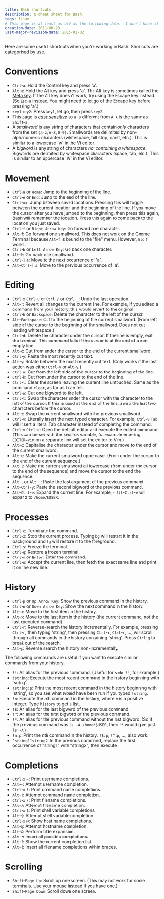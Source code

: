 ```yaml
---
title: Bash shortcuts
description: a cheat sheet for Bash
tags: linux
# This page is at least as old as the following date.  I don't know if I can find the original date on which I began this document.
creation-date: 2011-08-23
last-major-revision-date: 2015-01-02
---
```


Here are some useful shortcuts when you're working in Bash.
Shortcuts are categorised by use.


# Conventions

-  `Ctrl`-`a`:
Hold the Control key and press 'a'.
-  `Alt`-`a`:
Hold the Alt key and press 'a'. The Alt key is sometimes called the [Meta key](http://en.wikipedia.org/wiki/Meta_key). If the Alt key doesn't work, try using the Escape key instead. (So `Esc`-`a` instead. You might need to let go of the Escape key before pressing 'a'.)
- `key1` `key2`: Press `key1`, let go, then press `key2`.
-  This page is [*case sensitive*](http://en.wikipedia.org/wiki/Case_sensitivity) so `a` is different from `A`.
`A` is the same as `Shift`-`a`.
- A *smallword* is any string of characters that contain *only* characters from the set `{a-z,A-Z,0-9}`.
Smallwords are delimited by non-alphanumeric characters (whitespace, full stop, caret, etc.).
This is similar to a lowercase 'w' in the Vi editor.
- A *bigword* is any string of characters *not containing a whitespace*.
Bigwords are delimited by whitespace characters (space, tab, etc.).
This is similar to an uppercase 'W' in the Vi editor.


# Movement

- `Ctrl`-`a` or `Home`:
Jump to the beginning of the line.
- `Ctrl`-`e` or `End`:
Jump to the end of the line.
- `Ctrl`-`xx`:
Jump between saved locations.
Pressing this will toggle between the current location and the beginning of the line. If you move the cursor after you have jumped to the beginning, then press this again, Bash will remember the location. Press this again to come back to the location you just saved.
- `Ctrl`-`f` or `Right Arrow Key`:
Go forward one character.
-  `Alt`-`f`:
Go forward one smallword. This does not work on the Gnome Terminal because `Alt`-`f` is bound to the "file" menu.
However, `Esc` `f` works.
-  `Ctrl`-`b` or `Left Arrow Key`:
Go back one character.
-  `Alt`-`b`:
Go back one smallword.
-  `Ctrl`-`]` `a`:
Move to the next occurrence of 'a'.
-  `Alt`-`Ctrl`-`]` `a`:
Move to the previous occurrence of 'a'.

# Editing

-  `Ctrl`-`x` `Ctrl`-`u` or `Ctrl`-`/` or `Ctrl`-`_`:
Undo the last operation.
-  `Alt`-`r`:
Revert all changes to the current line. For example, if you edited a command from your history, this would revert to the original.
-  `Ctrl`-`h` or `Backspace`:
Delete the character to the left of the cursor.
-  `Alt`-`Backspace`:
Cut to the beginning of the current smallword. (From left side of the cursor to the beginning of the smallword. Does not cut leading whitespace.)
-  `Ctrl`-`d`:
Delete the character under the cursor. If the line is empty, exit the terminal. This command fails if the cursor is at the end of a non-empty line.
-  `Alt`-`d`:
Cut from under the cursor to the end of the current smallword.
-  `Ctrl`-`y`:
Paste the most recently cut text.
-  `Alt`-`y`:
Rotate between the most recently cut text. (Only works if the last action was either `Ctrl`-`y` or `Alt`-`y`.)
-  `Ctrl`-`u`:
Cut from the left side of the cursor to the beginning of the line.
-  `Ctrl`-`k`:
Cut from under the cursor to the end of the line.
-  `Ctrl`-`l`:
Clear the screen leaving the current line untouched.
Same as the command `clear`, as far as I can tell.
-  `Ctrl`-`w`:
Cut one bigword to the left.
-  `Ctrl`-`t`:
Swap the character under the cursor with the character to the left of the cursor. If this is used at the end of the line, swap the last two characters before the cursor.
-  `Alt`-`t`:
Swap the current smallword with the previous smallword.
-  `Ctrl`-`v`:
Literally insert the next typed character. For example, `Ctrl`-`v` `Tab` will insert a literal Tab character instead of completing the command.
-  `Ctrl`-`x` `Ctrl`-`e`:
Open the default editor and execute the edited command. (This can be set with the `$EDITOR` variable, for example entering `EDITOR=vim` on a separate line will set the editor to Vim.)
-  `Alt`-`c`:
Capitalise the character under the cursor and move to the end of the current smallword.
-  `Alt`-`u`:
Make the current smallword uppercase. (From under the cursor to the end of the current sequence.)
-  `Alt`-`l`:
Make the current smallword all lowercase (from under the cursor to the end of the sequence) and move the cursor to the end the sequence.
-  `Alt`-`.` or `Alt`-`_`:
Paste the last argument of the previous command.
-  `Alt`-`Ctrl`-`y`:
Paste the second bigword of the previous command.
-  `Alt`-`Ctrl`-`e`:
Expand the current line. For example, `~` `Alt`-`Ctrl`-`e` will expand to `/home/$USER`.

# Processes

-  `Ctrl`-`c`:
Terminate the command.
-  `Ctrl`-`z`:
Stop the current process. Typing `bg` will restart it in the background and `fg` will restore it to the foreground.
-  `Ctrl`-`s`:
Freeze the terminal.
-  `Ctrl`-`q`:
Restore a frozen terminal.
-  `Ctrl`-`m` or `Enter`:
Enter the command.
-  `Ctrl`-`o`:
Accept the current line, then fetch the exact same line and print it on the new line.

# History

-  `Ctrl`-`p` or `Up Arrow Key`:
Show the previous command in the history.
-  `Ctrl`-`n` or `Down Arrow Key`:
Show the next command in the history.
-  `Alt`-`<`:
Move to the first item in the history.
-  `Alt`-`>`:
Move to the last item in the history (the current command, not the last executed command).
-  `Ctrl`-`r`:
Reverse-search the history incrementally.
For example, pressing `Ctrl`-`r`, then typing 'string', then pressing `Ctrl`-`r`, `Ctrl`-`r`, ..., will scroll through all commands in the history containing 'string'.
Press `Ctrl`-`g` to break out of the search.
-  `Alt`-`p`:
Reverse search the history non-incrementally.


The following commands are useful if you want to execute similar commands from your history.

- `!!`: An alias for the previous command. (Useful for `sudo !!`, for example.)
- `!string`: Execute the most recent command in the history beginning with 'string'.
- `!string:p`: Print the most recent command in the history beginning with 'string', so you see what *would* have been run if you typed `!string`.
- `!n`: Execute the *n*th command in the history, where *n* is a positive integer. Type `history` to get a list.
- `!$`: An alias for the last bigword of the previous command.
- `!^`: An alias for the first bigword of the previous command.
- `!*`: An alias for the previous command without the last bigword. (So if the previous command was `ls -A /home/$USER`, then `!*` would give just `ls -A`.)
- `!n:p`: Print the *n*th command in the history. `!$:p`, `!^:p`, ..., also work.
- `^string1^string2`: In the previous command, replace the first occurrence of "string1" with "string2", then execute.


# Completions

-  `Ctrl`-`x` `~`:
Print username completions.
-  `Alt`-`~`:
Attempt username completion.
-  `Ctrl`-`x` `!`:
Print command name completions.
-  `Alt`-`!`:
Attempt command name completion.
-  `Ctrl`-`x` `/`:
Print filename completions.
-  `Alt`-`/`:
Attempt filename completion.
-  `Ctrl`-`x` `$`:
Print shell variable completions.
-  `Alt`-`$`:
Attempt shell variable completion.
-  `Ctrl`-`x` `@`:
Show host name completions.
-  `Alt`-`@`:
Attempt hostname completion.
-  `Alt`-`&`:
Perform tilde expansion.
-  `Alt`-`*`:
Insert all possible completions.
-  `Alt`-`?`:
Show the current completion list.
-  `Alt`-`{`:
Insert all filename completions within braces.

# Scrolling

-  `Shift`-`Page Up`:
Scroll up one screen. (This may not work for some terminals. Use your mouse instead if you have one.)
-  `Shift`-`Page Down`:
Scroll down one screen.
